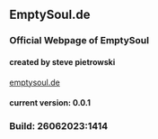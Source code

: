 ## EmptySoul.de
### Official Webpage of EmptySoul
#### created by steve pietrowski

[emptysoul.de](https://www.emptysoul.de)

#### current version: 0.0.1
### Build: 26062023:1414
